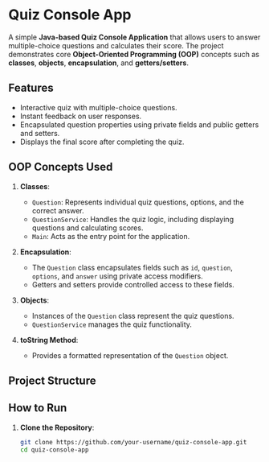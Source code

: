 # Quiz Console App

A simple **Java-based Quiz Console Application** that allows users to answer multiple-choice questions and calculates their score. The project demonstrates core **Object-Oriented Programming (OOP)** concepts such as **classes**, **objects**, **encapsulation**, and **getters/setters**.

## Features

- Interactive quiz with multiple-choice questions.
- Instant feedback on user responses.
- Encapsulated question properties using private fields and public getters and setters.
- Displays the final score after completing the quiz.

## OOP Concepts Used

1. **Classes**: 
   - `Question`: Represents individual quiz questions, options, and the correct answer.
   - `QuestionService`: Handles the quiz logic, including displaying questions and calculating scores.
   - `Main`: Acts as the entry point for the application.

2. **Encapsulation**:  
   - The `Question` class encapsulates fields such as `id`, `question`, `options`, and `answer` using private access modifiers.
   - Getters and setters provide controlled access to these fields.

3. **Objects**:  
   - Instances of the `Question` class represent the quiz questions.
   - `QuestionService` manages the quiz functionality.

4. **toString Method**:
   - Provides a formatted representation of the `Question` object.

## Project Structure

## How to Run

1. **Clone the Repository**:
   ```bash
   git clone https://github.com/your-username/quiz-console-app.git
   cd quiz-console-app 

